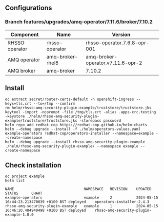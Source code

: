 ## Configurations

### Branch features/upgrades/amq-operator/7.11.6/broker/7.10.2
| Component      | Name             | Version                           |
|----------------|------------------|-----------------------------------|
| RHSSO operator | rhsso-operator   | rhsso-operator.7.6.8-opr-001      |
| AMQ operator   | amq-broker-rhel8 | amq-broker-operator.v7.11.6-opr-2 |
| AMQ broker     | amq-broker       | 7.10.2                            |

## Install
```
oc extract secret/router-certs-default -n openshift-ingress --keys=tls.crt --to=/tmp --confirm
rm helm/rhsso-amq-security-plugin-example/truststore/truststore.jks
keytool -import -noprompt -file /tmp/tls.crt -alias .apps-crc.testing -keystore ./helm/rhsso-amq-security-plugin-example/truststore/truststore.jks -storepass password
helm repo add redhat-cop https://redhat-cop.github.io/helm-charts
helm --debug upgrade --install -f ./helm/operators-values.yaml example-operators redhat-cop/operators-installer --namespace=example --create-namespace
helm --debug upgrade --install rhsso-amq-security-plugin-example ./helm/rhsso-amq-security-plugin-example/ --namespace example --create-namespace
```

## Check installation

```
oc project example
helm list 

NAME                                NAMESPACE   REVISION    UPDATED                                 STATUS      CHART
example-operators                   example     2           2024-05-15 16:44:23.213470039 +0100 BST deployed    operators-installer-2.4.3
rhsso-amq-security-plugin-example   example     1           2024-05-15 16:46:20.484940498 +0100 BST deployed    rhsso-amq-security-plugin-example-1.0.0
```